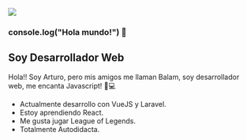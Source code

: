![](https://miro.medium.com/max/3200/1*OF0xEMkWBv-69zvmNs6RDQ.gif)
### console.log("Hola mundo!") 👋
## Soy Desarrollador Web

Hola!! Soy Arturo, pero mis amigos me llaman Balam, soy desarrollador web, me encanta Javascript! 💚💻

- Actualmente desarrollo con VueJS y Laravel.
- Estoy aprendiendo React.
- Me gusta jugar League of Legends.
- Totalmente Autodidacta. 
